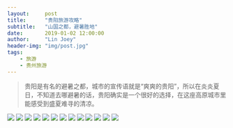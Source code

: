 ```yaml
---
layout:     post
title:      "贵阳旅游攻略"
subtitle:   "山国之都，避暑胜地"
date:       2019-01-02 12:00:00
author:     "Lin Joey"
header-img: "img/post.jpg"
tags:
    - 旅游
    - 贵州旅游
---
```

>贵阳是有名的避暑之都，城市的宣传语就是“爽爽的贵阳”，所以在炎炎夏日，不知道去哪避暑的话，贵阳确实是一个很好的选择，在这座高原城市里能感受到盛夏难寻的清凉。

![](https://linjoey-image.oss-cn-beijing.aliyuncs.com/我是驴友-贵阳旅游攻略_页面_01.jpg)
![](https://linjoey-image.oss-cn-beijing.aliyuncs.com/我是驴友-贵阳旅游攻略_页面_02.jpg)
![](https://linjoey-image.oss-cn-beijing.aliyuncs.com/我是驴友-贵阳旅游攻略_页面_03.jpg)
![](https://linjoey-image.oss-cn-beijing.aliyuncs.com/我是驴友-贵阳旅游攻略_页面_04.jpg)
![](https://linjoey-image.oss-cn-beijing.aliyuncs.com/我是驴友-贵阳旅游攻略_页面_05.jpg)
![](https://linjoey-image.oss-cn-beijing.aliyuncs.com/我是驴友-贵阳旅游攻略_页面_06.jpg)
![](https://linjoey-image.oss-cn-beijing.aliyuncs.com/我是驴友-贵阳旅游攻略_页面_07.jpg)
![](https://linjoey-image.oss-cn-beijing.aliyuncs.com/我是驴友-贵阳旅游攻略_页面_08.jpg)
![](https://linjoey-image.oss-cn-beijing.aliyuncs.com/我是驴友-贵阳旅游攻略_页面_09.jpg)
![](https://linjoey-image.oss-cn-beijing.aliyuncs.com/我是驴友-贵阳旅游攻略_页面_10.jpg)
![](https://linjoey-image.oss-cn-beijing.aliyuncs.com/我是驴友-贵阳旅游攻略_页面_11.jpg)
![](https://linjoey-image.oss-cn-beijing.aliyuncs.com/我是驴友-贵阳旅游攻略_页面_12.jpg)
![](https://linjoey-image.oss-cn-beijing.aliyuncs.com/我是驴友-贵阳旅游攻略_页面_13.jpg)